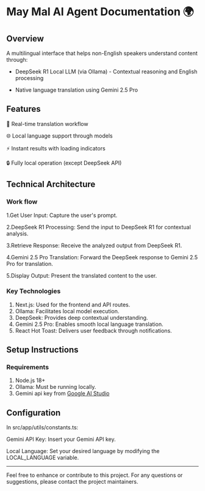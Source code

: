 # May Mal AI Agent Documentation 🌍

## Overview

A multilingual interface that helps non-English speakers understand content through:

* DeepSeek R1 Local LLM (via Ollama) - Contextual reasoning and English processing

*  Native language translation using Gemini 2.5 Pro


## Features
🚀 Real-time translation workflow

🌐 Local language support through models

⚡ Instant results with loading indicators

🔒 Fully local operation (except DeepSeek API)

## Technical Architecture

### Work flow

1.Get User Input: Capture the user's prompt.

2.DeepSeek R1 Processing: Send the input to DeepSeek R1 for contextual analysis.

3.Retrieve Response: Receive the analyzed output from DeepSeek R1.

4.Gemini 2.5 Pro Translation: Forward the DeepSeek response to Gemini 2.5 Pro for translation.

5.Display Output: Present the translated content to the user.
   
### Key Technologies
1. Next.js: Used for the frontend and API routes.
2. Ollama: Facilitates local model execution.
3. DeepSeek: Provides deep contextual understanding.
4. Gemini 2.5 Pro: Enables smooth local language translation.
5. React Hot Toast: Delivers user feedback through notifications.
   

## Setup Instructions

### Requirements
1. Node.js 18+
2. Ollama: Must be running locally.
3. Gemini api key from [Google AI Studio](https://aistudio.google.com/)


## Configuration
In src/app/utils/constants.ts:

Gemini API Key: Insert your Gemini API key.

Local Language: Set your desired language by modifying the LOCAL_LANGUAGE variable.

---
Feel free to enhance or contribute to this project. For any questions or suggestions, please contact the project maintainers.